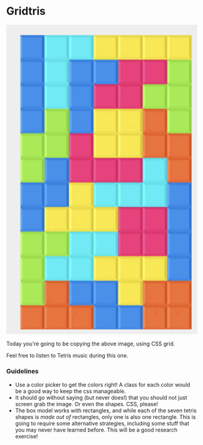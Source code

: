 # Gridtris

![a screen filled with tetris](./gridtris.png)

Today you're going to be copying the above image, using CSS grid.

Feel free to listen to Tetris music during this one.


### Guidelines

* Use a color picker to get the colors right! A class for each color would be a good way to keep the css manageable.
* It should go without saying (but never does!) that you should not just screen grab the image. Or even the shapes. CSS, please!
* The box model works with rectangles, and while each of the seven tetris shapes is _made out of_ rectangles, only one is also one rectangle. This is going to require some alternative strategies, including some stuff that you may never have learned before. This will be a good research exercise!